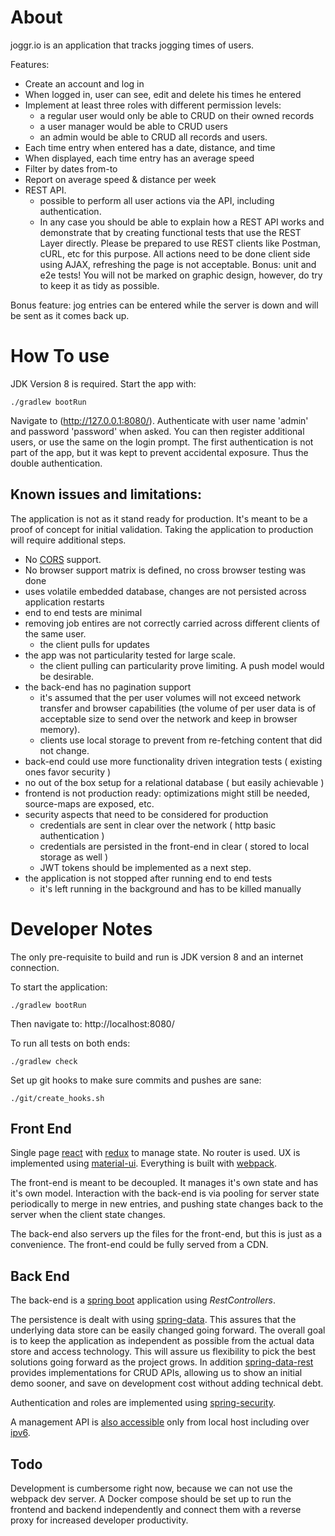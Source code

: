 About
=====

joggr.io is an application that tracks jogging times of users.

Features:
 - Create an account and log in
 - When logged in, user can see, edit and delete his times he entered
 - Implement at least three roles with different permission levels: 
     - a regular user would only be able to CRUD on their owned records
     - a user manager would be able to CRUD users
     - an admin would be able to CRUD all records and users.
- Each time entry when entered has a date, distance, and time
- When displayed, each time entry has an average speed
- Filter by dates from-to
- Report on average speed & distance per week
- REST API. 
  - possible to perform all user actions via the API, including authentication.
  - In any case you should be able to explain how a REST API works and 
    demonstrate that by creating functional tests that use the REST Layer directly. 
    Please be prepared to use REST clients like Postman, cURL, etc for this purpose.
All actions need to be done client side using AJAX, refreshing the page is not acceptable. 
Bonus: unit and e2e tests!
You will not be marked on graphic design, however, do try to keep it as tidy as possible.

Bonus feature: jog entries can be entered while the server is down and will be sent as it comes back
up.

How To use 
==========

JDK Version 8 is required.
Start the app with:
    
    ./gradlew bootRun

Navigate to (http://127.0.0.1:8080/).
Authenticate with user name 'admin' and password 'password' when asked. 
You can then register additional users, or use the same on the login prompt. 
The first authentication is not part of the app, but it was kept to prevent 
accidental exposure. 
Thus the double authentication.

Known issues and limitations:
------------------------------

The application is not as it stand ready for production.
It's meant to be a proof of concept for initial validation.
Taking the application to production will require additional steps.

- No [CORS](https://developer.mozilla.org/en-US/docs/Web/HTTP/Access_control_CORS) support.
- No browser support matrix is defined, no cross browser testing was done 
- uses volatile embedded database, changes are not persisted across application restarts
- end to end tests are minimal
- removing job entires are not correctly carried across different clients of the same user.
    - the client pulls for updates
- the app was not particularity tested for large scale. 
    - the client pulling can particularity prove limiting. A push model would be desirable.
- the back-end has no pagination support 
    - it's assumed that the per user volumes will not exceed network transfer and browser
        capabilities (the volume of per user data is of acceptable size to send over the network and
        keep in browser memory).
    - clients use local storage to prevent from re-fetching content that did not change.
- back-end could use more functionality driven integration tests ( existing ones favor security ) 
- no out of the box setup for a relational database ( but easily achievable ) 
- frontend is not production ready: optimizations might still be needed, source-maps are exposed,
    etc.
- security aspects that need to be considered for production
    - credentials are sent in clear over the network ( http basic authentication ) 
    - credentials are persisted in the front-end in clear ( stored to local storage as well )
    - JWT tokens should be implemented as a next step.
- the application is not stopped after running end to end tests
    - it's left running in the background and has to be killed manually

Developer Notes
===============

The only pre-requisite to build and run is JDK version 8 and an internet connection.

To start the application:

    ./gradlew bootRun

Then navigate to: http://localhost:8080/

To run all tests on both ends:

    ./gradlew check

Set up git hooks to make sure commits and pushes are sane:
    
    ./git/create_hooks.sh

Front End
---------

Single page [react](https://facebook.github.io/react/) with [redux](http://redux.js.org/) to manage state.
No router is used. 
UX is implemented using [material-ui](http://www.material-ui.com/).
Everything is built with [webpack](https://webpack.github.io/).

The front-end is meant to be decoupled. 
It manages it's own state and has it's own model.
Interaction with the back-end is via pooling for server state periodically to merge in new
entries, and pushing state changes back to the server when the client state changes. 

The back-end also servers up the files for the front-end, but this is just as a convenience. 
The front-end could be fully served from a CDN.

Back End
--------

The back-end is a [spring boot](https://spring.io/guides/gs/spring-boot/) application
using _RestControllers_. 

The persistence is dealt with using [spring-data](http://projects.spring.io/spring-data/).
This assures that the underlying data store can be easily changed going forward. 
The overall goal is to keep the application as independent as possible from the actual data store and access technology. 
This will assure us flexibility to pick the best solutions going forward as the project grows.
In addition [spring-data-rest](http://docs.spring.io/spring-data/rest/docs/current/reference/html/) provides implementations for CRUD APIs,
allowing us to show an initial demo sooner, and save on development cost without adding technical debt. 

Authentication and roles are implemented using
[spring-security](http://docs.spring.io/spring-security/site/docs/current/reference/htmlsingle).

A management API is [also accessible](http://127.0.0.1:8080/manage/) only from local host
including over [ipv6](http://[::1]:8080/manage).

Todo
----

Development is cumbersome right now, because we can not use the webpack dev server. 
A Docker compose should be set up to run the frontend and backend independently and 
connect them with a reverse proxy for increased developer productivity.
 
